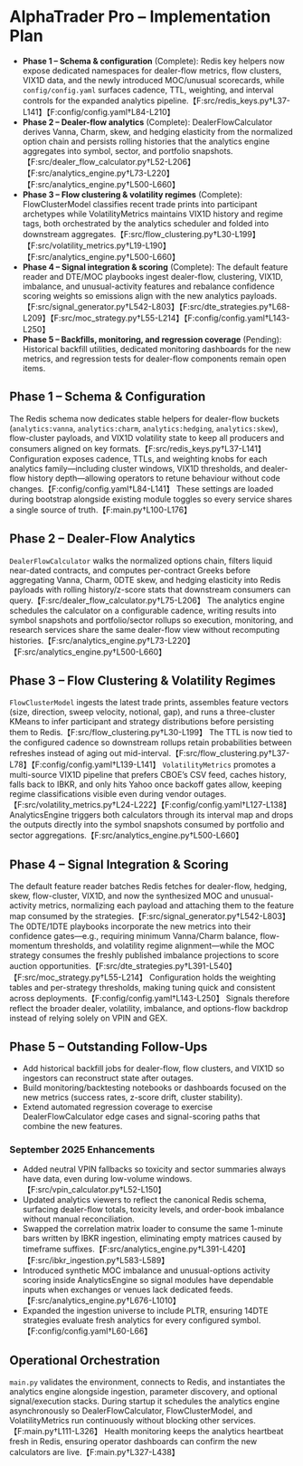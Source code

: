 # AlphaTrader Pro – Implementation Plan

- **Phase 1 – Schema & configuration** (Complete): Redis key helpers now expose dedicated namespaces for dealer-flow metrics, flow clusters, VIX1D data, and the newly introduced MOC/unusual scorecards, while `config/config.yaml` surfaces cadence, TTL, weighting, and interval controls for the expanded analytics pipeline.【F:src/redis_keys.py†L37-L141】【F:config/config.yaml†L84-L210】
- **Phase 2 – Dealer-flow analytics** (Complete): DealerFlowCalculator derives Vanna, Charm, skew, and hedging elasticity from the normalized option chain and persists rolling histories that the analytics engine aggregates into symbol, sector, and portfolio snapshots.【F:src/dealer_flow_calculator.py†L52-L206】【F:src/analytics_engine.py†L73-L220】【F:src/analytics_engine.py†L500-L660】
- **Phase 3 – Flow clustering & volatility regimes** (Complete): FlowClusterModel classifies recent trade prints into participant archetypes while VolatilityMetrics maintains VIX1D history and regime tags, both orchestrated by the analytics scheduler and folded into downstream aggregates.【F:src/flow_clustering.py†L30-L199】【F:src/volatility_metrics.py†L19-L190】【F:src/analytics_engine.py†L500-L660】
- **Phase 4 – Signal integration & scoring** (Complete): The default feature reader and DTE/MOC playbooks ingest dealer-flow, clustering, VIX1D, imbalance, and unusual-activity features and rebalance confidence scoring weights so emissions align with the new analytics payloads.【F:src/signal_generator.py†L542-L803】【F:src/dte_strategies.py†L68-L209】【F:src/moc_strategy.py†L55-L214】【F:config/config.yaml†L143-L250】
- **Phase 5 – Backfills, monitoring, and regression coverage** (Pending): Historical backfill utilities, dedicated monitoring dashboards for the new metrics, and regression tests for dealer-flow components remain open items.

## Phase 1 – Schema & Configuration
The Redis schema now dedicates stable helpers for dealer-flow buckets (`analytics:vanna`, `analytics:charm`, `analytics:hedging`, `analytics:skew`), flow-cluster payloads, and VIX1D volatility state to keep all producers and consumers aligned on key formats.【F:src/redis_keys.py†L37-L141】 Configuration exposes cadence, TTLs, and weighting knobs for each analytics family—including cluster windows, VIX1D thresholds, and dealer-flow history depth—allowing operators to retune behaviour without code changes.【F:config/config.yaml†L84-L141】 These settings are loaded during bootstrap alongside existing module toggles so every service shares a single source of truth.【F:main.py†L100-L176】

## Phase 2 – Dealer-Flow Analytics
`DealerFlowCalculator` walks the normalized options chain, filters liquid near-dated contracts, and computes per-contract Greeks before aggregating Vanna, Charm, 0DTE skew, and hedging elasticity into Redis payloads with rolling history/z-score stats that downstream consumers can query.【F:src/dealer_flow_calculator.py†L75-L206】 The analytics engine schedules the calculator on a configurable cadence, writing results into symbol snapshots and portfolio/sector rollups so execution, monitoring, and research services share the same dealer-flow view without recomputing histories.【F:src/analytics_engine.py†L73-L220】【F:src/analytics_engine.py†L500-L660】

## Phase 3 – Flow Clustering & Volatility Regimes
`FlowClusterModel` ingests the latest trade prints, assembles feature vectors (size, direction, sweep velocity, notional, gap), and runs a three-cluster KMeans to infer participant and strategy distributions before persisting them to Redis.【F:src/flow_clustering.py†L30-L199】 The TTL is now tied to the configured cadence so downstream rollups retain probabilities between refreshes instead of aging out mid-interval.【F:src/flow_clustering.py†L37-L78】【F:config/config.yaml†L139-L141】 `VolatilityMetrics` promotes a multi-source VIX1D pipeline that prefers CBOE’s CSV feed, caches history, falls back to IBKR, and only hits Yahoo once backoff gates allow, keeping regime classifications visible even during vendor outages.【F:src/volatility_metrics.py†L24-L222】【F:config/config.yaml†L127-L138】 AnalyticsEngine triggers both calculators through its interval map and drops the outputs directly into the symbol snapshots consumed by portfolio and sector aggregations.【F:src/analytics_engine.py†L500-L660】

## Phase 4 – Signal Integration & Scoring
The default feature reader batches Redis fetches for dealer-flow, hedging, skew, flow-cluster, VIX1D, and now the synthesized MOC and unusual-activity metrics, normalizing each payload and attaching them to the feature map consumed by the strategies.【F:src/signal_generator.py†L542-L803】 The 0DTE/1DTE playbooks incorporate the new metrics into their confidence gates—e.g., requiring minimum Vanna/Charm balance, flow-momentum thresholds, and volatility regime alignment—while the MOC strategy consumes the freshly published imbalance projections to score auction opportunities.【F:src/dte_strategies.py†L391-L540】【F:src/moc_strategy.py†L55-L214】 Configuration holds the weighting tables and per-strategy thresholds, making tuning quick and consistent across deployments.【F:config/config.yaml†L143-L250】 Signals therefore reflect the broader dealer, volatility, imbalance, and options-flow backdrop instead of relying solely on VPIN and GEX.

## Phase 5 – Outstanding Follow-Ups
- Add historical backfill jobs for dealer-flow, flow clusters, and VIX1D so ingestors can reconstruct state after outages.
- Build monitoring/backtesting notebooks or dashboards focused on the new metrics (success rates, z-score drift, cluster stability).
- Extend automated regression coverage to exercise DealerFlowCalculator edge cases and signal-scoring paths that combine the new features.

### September 2025 Enhancements
- Added neutral VPIN fallbacks so toxicity and sector summaries always have data, even during low-volume windows.【F:src/vpin_calculator.py†L52-L150】
- Updated analytics viewers to reflect the canonical Redis schema, surfacing dealer-flow totals, toxicity levels, and order-book imbalance without manual reconciliation.
- Swapped the correlation matrix loader to consume the same 1-minute bars written by IBKR ingestion, eliminating empty matrices caused by timeframe suffixes.【F:src/analytics_engine.py†L391-L420】【F:src/ibkr_ingestion.py†L583-L589】
- Introduced synthetic MOC imbalance and unusual-options activity scoring inside AnalyticsEngine so signal modules have dependable inputs when exchanges or venues lack dedicated feeds.【F:src/analytics_engine.py†L676-L1010】
- Expanded the ingestion universe to include PLTR, ensuring 14DTE strategies evaluate fresh analytics for every configured symbol.【F:config/config.yaml†L60-L66】

## Operational Orchestration
`main.py` validates the environment, connects to Redis, and instantiates the analytics engine alongside ingestion, parameter discovery, and optional signal/execution stacks. During startup it schedules the analytics engine asynchronously so DealerFlowCalculator, FlowClusterModel, and VolatilityMetrics run continuously without blocking other services.【F:main.py†L111-L326】 Health monitoring keeps the analytics heartbeat fresh in Redis, ensuring operator dashboards can confirm the new calculators are live.【F:main.py†L327-L438】
